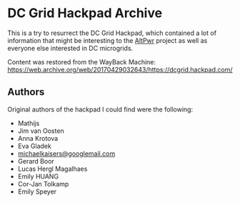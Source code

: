 # DC Grid Hackpad Archive
This is a try to resurrect the DC Grid Hackpad, which contained a lot of information that might be interesting to the [AltPwr](http://altpwr.net) project as well as everyone else interested in DC microgrids.

Content was restored from the WayBack Machine: https://web.archive.org/web/20170429032643/https://dcgrid.hackpad.com/

## Authors
Original authors of the hackpad I could find were the following:
* Mathijs
* Jim van Oosten
* Anna Krotova
* Eva Gladek
* michaelkaisers@googlemail.com
* Gerard Boor
* Lucas Hergl Magalhaes
* Emily HUANG
* Cor-Jan Tolkamp
* Emily Speyer
